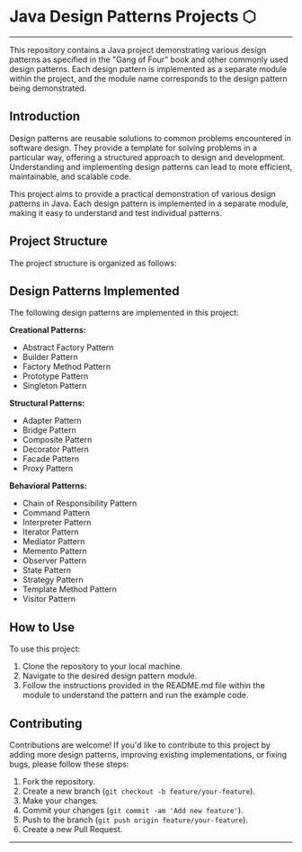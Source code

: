 # Java Design Patterns Projects ⬡

---

This repository contains a Java project demonstrating various design patterns as specified in the "Gang of Four" book and other commonly used design patterns. Each design pattern is implemented as a separate module within the project, and the module name corresponds to the design pattern being demonstrated.

## Introduction

Design patterns are reusable solutions to common problems encountered in software design. They provide a template for solving problems in a particular way, offering a structured approach to design and development. Understanding and implementing design patterns can lead to more efficient, maintainable, and scalable code.

This project aims to provide a practical demonstration of various design patterns in Java. Each design pattern is implemented in a separate module, making it easy to understand and test individual patterns.

## Project Structure

The project structure is organized as follows:

## Design Patterns Implemented

The following design patterns are implemented in this project:

**Creational Patterns:**
- Abstract Factory Pattern
- Builder Pattern
- Factory Method Pattern
- Prototype Pattern
- Singleton Pattern

**Structural Patterns:**
- Adapter Pattern
- Bridge Pattern
- Composite Pattern
- Decorator Pattern
- Facade Pattern
- Proxy Pattern

**Behavioral Patterns:**
- Chain of Responsibility Pattern
- Command Pattern
- Interpreter Pattern
- Iterator Pattern
- Mediator Pattern
- Memento Pattern
- Observer Pattern
- State Pattern
- Strategy Pattern
- Template Method Pattern
- Visitor Pattern

## How to Use

To use this project:

1. Clone the repository to your local machine.
2. Navigate to the desired design pattern module.
3. Follow the instructions provided in the README.md file within the module to understand the pattern and run the example code.

## Contributing

Contributions are welcome! If you'd like to contribute to this project by adding more design patterns, improving existing implementations, or fixing bugs, please follow these steps:

1. Fork the repository.
2. Create a new branch (`git checkout -b feature/your-feature`).
3. Make your changes.
4. Commit your changes (`git commit -am 'Add new feature'`).
5. Push to the branch (`git push origin feature/your-feature`).
6. Create a new Pull Request.

---
